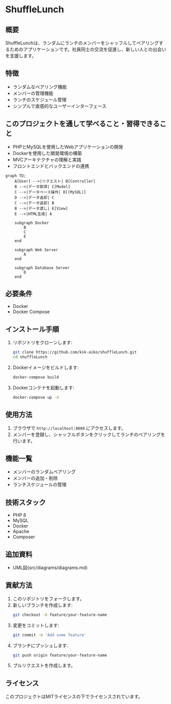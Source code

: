 # ShuffleLunch

## 概要
ShuffleLunchは、ランダムにランチのメンバーをシャッフルしてペアリングするためのアプリケーションです。社員同士の交流を促進し、新しい人との出会いを支援します。

## 特徴
- ランダムなペアリング機能
- メンバーの管理機能
- ランチのスケジュール管理
- シンプルで直感的なユーザーインターフェース

## このプロジェクトを通して学べること・習得できること
- PHPとMySQLを使用したWebアプリケーションの開発
- Dockerを使用した開発環境の構築
- MVCアーキテクチャの理解と実践
- フロントエンドとバックエンドの連携
```mermaid
graph TD;
    A[User] -->|リクエスト| B[Controller]
    B -->|データ取得| C[Model]
    C -->|データベース操作| D[(MySQL)]
    D -->|データ返却| C
    C -->|データ返却| B
    B -->|データ渡し| E[View]
    E -->|HTML生成| A

    subgraph Docker
        B
        C
        E
    end

    subgraph Web Server
        A
    end

    subgraph Database Server
        D
    end
```

## 必要条件
- Docker
- Docker Compose

## インストール手順
1. リポジトリをクローンします:
    ```bash
    git clone https://github.com/ksk-aiko/shuffleLunch.git
    cd shuffleLunch
    ```
2. Dockerイメージをビルドします:
    ```bash
    docker-compose build
    ```
3. Dockerコンテナを起動します:
    ```bash
    docker-compose up -d
    ```

## 使用方法
1. ブラウザで `http://localhost:8080` にアクセスします。
2. メンバーを登録し、シャッフルボタンをクリックしてランチのペアリングを行います。

## 機能一覧
- メンバーのランダムペアリング
- メンバーの追加・削除
- ランチスケジュールの管理

## 技術スタック
- PHP 8
- MySQL
- Docker
- Apache
- Composer

## 追加資料
- UML図(src/diagrams/diagrams.md)

## 貢献方法
1. このリポジトリをフォークします。
2. 新しいブランチを作成します:
    ```bash
    git checkout -b feature/your-feature-name
    ```
3. 変更をコミットします:
    ```bash
    git commit -m 'Add some feature'
    ```
4. ブランチにプッシュします:
    ```bash
    git push origin feature/your-feature-name
    ```
5. プルリクエストを作成します。

## ライセンス
このプロジェクトはMITライセンスの下でライセンスされています。